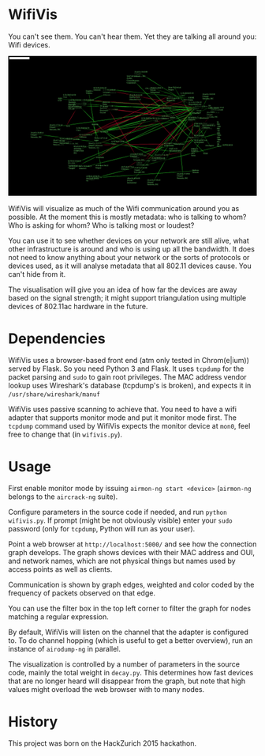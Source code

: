 WifiVis
=======

You can't see them. You can't hear them. Yet they are talking all around you: Wifi devices.

![Noisy air at HackZurich.](doc/hackzurich-all.png?raw=true "Noisy air at HackZurich.")

WifiVis will visualize as much of the Wifi communication around you as possible. At the moment this is mostly metadata: who is talking to whom? Who is asking for whom? Who is talking most or loudest? 

You can use it to see whether devices on your network are still alive, what other infrastructure is around and who is using up all the bandwidth. It does not need to know anything about your network or the sorts of protocols or devices used, as it will analyse metadata that all 802.11 devices cause. You can't hide from it.

The visualisation will give you an idea of how far the devices are away based on the signal strength; it might support triangulation using multiple devices of 802.11ac hardware in the future.

# Dependencies

WifiVis uses a browser-based front end (atm only tested in Chrom(e|ium)) served by Flask. So you need Python 3 and Flask. It uses `tcpdump` for the packet parsing and `sudo` to gain root privileges. The MAC address vendor lookup uses Wireshark's database (tcpdump's is broken), and expects it in `/usr/share/wireshark/manuf`

WifiVis uses passive scanning to achieve that. You need to have a wifi adapter that supports monitor mode and put it monitor mode first. The `tcpdump` command used by WifiVis expects the monitor device at `mon0`, feel free to change that (in `wifivis.py`).

# Usage

First enable monitor mode by issuing `airmon-ng start <device>` (`airmon-ng` belongs to the `aircrack-ng` suite).

Configure parameters in the source code if needed, and run `python wifivis.py`. If prompt (might be not obviously visible) enter your `sudo` password (only for `tcpdump`, Python will run as your user).

Point a web browser at `http://localhost:5000/` and see how the connection graph develops. The graph shows devices with their MAC address and OUI, and network names, which are not physical things but names used by access points as well as clients.

Communication is shown by graph edges, weighted and color coded by the frequency of packets observed on that edge.

You can use the filter box in the top left corner to filter the graph for nodes matching a regular expression.

By default, WifiVis will listen on the channel that the adapter is configured to. To do channel hopping (which is useful to get a better overview), run an instance of `airodump-ng` in parallel.

The visualization is controlled by a number of parameters in the source code, mainly the total weight in `decay.py`. This determines how fast devices that are no longer heard will disappear from the graph, but note that high values might overload the web browser with to many nodes.

# History

This project was born on the HackZurich 2015 hackathon.
